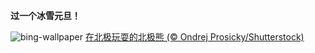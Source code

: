 
**过一个冰雪元旦！**

![bing-wallpaper](https://www.bing.com/th?id=OHR.PolarBearSwim_ZH-CN1000349057_1920x1080.jpg)
[在北极玩耍的北极熊 (© Ondrej Prosicky/Shutterstock)](https://www.bing.com/search?q=%E5%85%83%E6%97%A6&amp;form=hpcapt&amp;mkt=zh-cn)
  